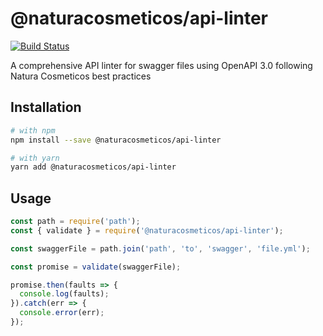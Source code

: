 # @naturacosmeticos/api-linter

[![Build Status](https://travis-ci.org/natura-cosmeticos/api-linter.svg?branch=master)](https://travis-ci.org/natura-cosmeticos/api-linter)

A comprehensive API linter for swagger files using OpenAPI 3.0 following Natura Cosmeticos best practices

## Installation

```sh
# with npm
npm install --save @naturacosmeticos/api-linter

# with yarn
yarn add @naturacosmeticos/api-linter
```

## Usage

```javascript
const path = require('path');
const { validate } = require('@naturacosmeticos/api-linter');

const swaggerFile = path.join('path', 'to', 'swagger', 'file.yml');

const promise = validate(swaggerFile);

promise.then(faults => {
  console.log(faults);
}).catch(err => {
  console.error(err);
});
```
